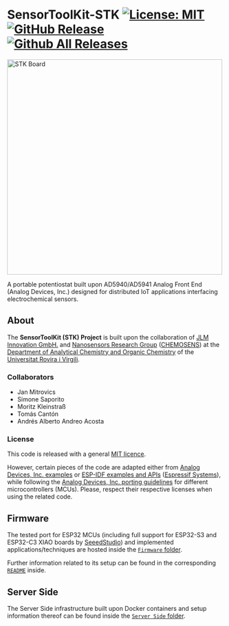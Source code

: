 # SensorToolKit-STK [![License: MIT](https://img.shields.io/badge/License-MIT-yellow.svg)](https://opensource.org/licenses/MIT) [![GitHub Release](https://img.shields.io/github/release/tterb/PlayMusic.svg?style=flat)]() [![Github All Releases](https://img.shields.io/github/downloads/atom/atom/total.svg?style=flat)]()

<img src="STK.png" alt="STK Board" width="500"/>

A portable potentiostat built upon AD5940/AD5941 Analog Front End (Analog Devices, Inc.) designed for distributed IoT applications interfacing electrochemical sensors.

## About

The **SensorToolKit (STK) Project** is built upon the collaboration of [JLM Innovation GmbH.](https://www.jlm-innovation.de/) and [Nanosensors Research Group](https://www.chemosens.recerca.urv.cat/en/research/lines/) ([CHEMOSENS](www.chemosens.recerca.urv.cat/en)) at the [Department of Analytical Chemistry and Organic Chemistry](https://www.qaqo.urv.cat/en/) of the [Universitat Rovira i Virgili](https://www.urv.cat/en/).

### Collaborators

- Jan Mitrovics
- Simone Saporito
- Moritz Kleinstraß
- Tomás Cantón
- Andrés Alberto Andreo Acosta

### License

This code is released with a general [MIT licence](https://github.com/andriandreo/SensorToolKit-STK/blob/main/LICENSE).

However, certain pieces of the code are adapted either from [Analog Devices, Inc. examples](https://github.com/analogdevicesinc/ad5940-examples) or [ESP-IDF examples and APIs](https://idf.espressif.com/) ([Espressif Systems](https://www.espressif.com/)), while following the [Analog Devices, Inc. porting guidelines](https://wiki.analog.com/resources/eval/user-guides/eval-ad5940/tools/porting_source_code) for different microcontrollers (MCUs). Please, respect their respective licenses when using the related code.

## Firmware 

The tested port for ESP32 MCUs (including full support for ESP32-S3 and ESP32-C3 XIAO boards by [SeeedStudio](https://www.seeedstudio.com/)) and implemented applications/techniques are hosted inside the [`Firmware` folder](https://github.com/andriandreo/SensorToolKit-STK/tree/main/Firmware).

Further information related to its setup can be found in the corresponding [`README`](https://github.com/andriandreo/SensorToolKit-STK/tree/main/Firmware/README.md) inside.

## Server Side

The Server Side infrastructure built upon Docker containers and setup information thereof can be found inside the [`Server Side` folder](https://github.com/andriandreo/SensorToolKit-STK/tree/main/Server%20Side).



